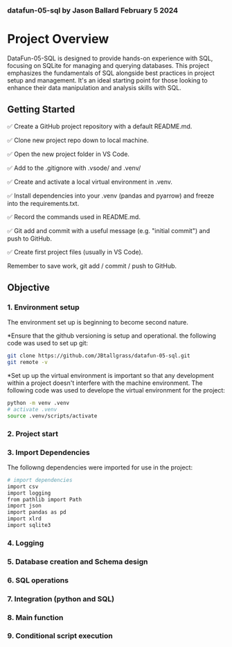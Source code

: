 ### datafun-05-sql by Jason Ballard February 5 2024

# Project Overview

DataFun-05-SQL is designed to provide hands-on experience with SQL, focusing on SQLite for managing and querying databases. This project emphasizes the fundamentals of SQL alongside best practices in project setup and management. It's an ideal starting point for those looking to enhance their data manipulation and analysis skills with SQL.

## Getting Started
✅ Create a GitHub project repository with a default README.md.

✅ Clone new project repo down to local machine. 

✅ Open the new project folder in VS Code.

✅ Add  to the .gitignore with .vsode/ and .venv/ 

✅ Create and activate a local virtual environment in .venv.

✅ Install dependencies into your .venv (pandas and pyarrow) and freeze into the requirements.txt. 

✅ Record the commands used in README.md. 

✅ Git add and commit with a useful message (e.g. "initial commit") and push to GitHub.

✅ Create first project files (usually in VS Code). 

Remember to save work, git add / commit / push to GitHub.

## Objective

### 1. Environment setup
The environment set up is beginning to become second nature. 

*Ensure that the github versioning is setup and operational. the following code was used to set up git:
```bash
git clone https://github.com/JBtallgrass/datafun-05-sql.git
git remote -v
```
*Set up up the virtual environment is important so that any development within a project doesn't interfere with the machine environment. The following code was used to develope the virtual environment for the project: 
```bash
python -m venv .venv
# activate .venv
source .venv/scripts/activate
```

### 2. Project start

### 3. Import Dependencies
The followng dependencies were imported for use in the project:
```bash
# import dependencies
import csv
import logging
from pathlib import Path
import json
import pandas as pd
import xlrd
import sqlite3
```

### 4. Logging

### 5. Database creation and Schema design

### 6. SQL operations

### 7. Integration (python and SQL)

### 8. Main function

### 9. Conditional script execution